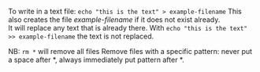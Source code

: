 To write in a text file: `echo "this is the text" > example-filename` 
This also creates the file *example-filename* if it does not exist already.  
It will replace any text that is already there. With `echo "this is the text" >> example-filename` the text is not replaced.


NB: `rm *` will remove all files
Remove files with a specific pattern: never put a space after *, always immediately put pattern after *.
